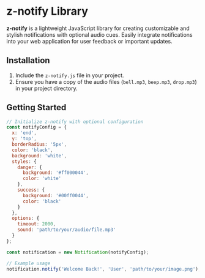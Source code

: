 # z-notify Library

**z-notify** is a lightweight JavaScript library for creating customizable and stylish notifications with optional audio cues. Easily integrate notifications into your web application for user feedback or important updates.

## Installation

1. Include the `z-notify.js` file in your project.
2. Ensure you have a copy of the audio files (`bell.mp3`, `beep.mp3`, `drop.mp3`) in your project directory.

## Getting Started

```javascript
// Initialize z-notify with optional configuration
const notifyConfig = {
  x: 'end',
  y: 'top',
  borderRadius: '5px',
  color: 'black',
  background: 'white',
  styles: {
    danger: {
      background: '#ff000044',
      color: 'white'
    },
    success: {
      background: '#00ff0044',
      color: 'black'
    }
  },
  options: {
    timeout: 2000,
    sound: 'path/to/your/audio/file.mp3'
  }
};

const notification = new Notification(notifyConfig);

// Example usage
notification.notify('Welcome Back!', 'User', 'path/to/your/image.png');
